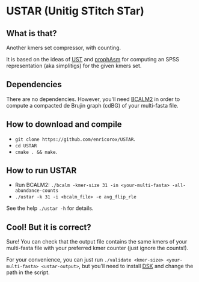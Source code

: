 # USTAR (Unitig STitch STar)
## What is that?
Another kmers set compressor, with counting.

It is based on the ideas of [UST](https://github.com/medvedevgroup/UST) 
and [prophAsm](https://github.com/prophyle/prophasm) 
for computing an SPSS representation (aka simplitigs) for the given kmers set.

## Dependencies
There are no dependencies. 
However, you'll need [BCALM2](https://github.com/GATB/bcalm) 
in order to compute a compacted de Brujin graph (cdBG) of your multi-fasta file.

## How to download and compile
* `git clone https://github.com/enricorox/USTAR`.
* `cd USTAR`
* `cmake . && make`.

## How to run USTAR
* Run BCALM2: `./bcalm -kmer-size 31 -in <your-multi-fasta> -all-abundance-counts` 
* `./ustar -k 31 -i <bcalm_file> -e avg_flip_rle`

See the help `./ustar -h` for details.

## Cool! But it is correct?
Sure! 
You can check that the output file contains the same kmers of
your multi-fasta file with your preferred kmer counter (just ignore the counts!).

For your convenience, you can just run `./validate <kmer-size> <your-multi-fasta> <ustar-output>`,
but you'll need to install [DSK](https://github.com/GATB/dsk) and change the path in the script.
